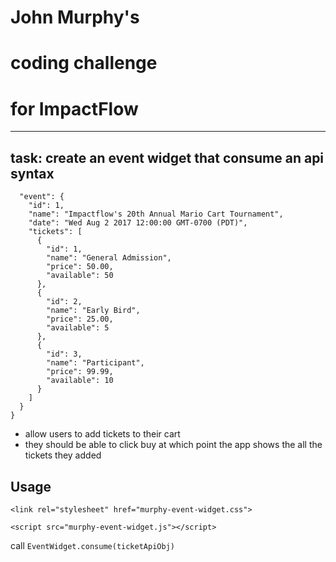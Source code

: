 # John Murphy's
# coding challenge
# for ImpactFlow
-----------

## task: create an event widget that consume an api syntax

```{
  "event": {
    "id": 1,
    "name": "Impactflow's 20th Annual Mario Cart Tournament",
    "date": "Wed Aug 2 2017 12:00:00 GMT-0700 (PDT)",
    "tickets": [
      {
        "id": 1,
        "name": "General Admission",
        "price": 50.00,
        "available": 50
      },
      {
        "id": 2,
        "name": "Early Bird",
        "price": 25.00,
        "available": 5
      },
      {
        "id": 3,
        "name": "Participant",
        "price": 99.99,
        "available": 10
      }
    ]
  }
}
```

- allow users to add tickets to their cart
- they should be able to click buy at which point the app shows the all the tickets they added


## Usage

`<link rel="stylesheet" href="murphy-event-widget.css">`

`<script src="murphy-event-widget.js"></script>`

call `EventWidget.consume(ticketApiObj)`
